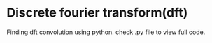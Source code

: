 # Discrete fourier transform(dft)
 Finding dft convolution using python. check .py file to view full code.

